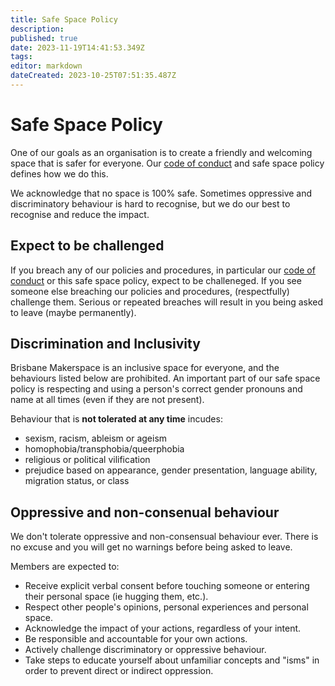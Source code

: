 ```yaml
---
title: Safe Space Policy
description: 
published: true
date: 2023-11-19T14:41:53.349Z
tags: 
editor: markdown
dateCreated: 2023-10-25T07:51:35.487Z
---
```


# Safe Space Policy
One of our goals as an organisation is to create a friendly and welcoming space that is safer for everyone. Our [code of conduct](/bylaws/coc) and safe space policy defines how we do this.

We acknowledge that no space is 100% safe. Sometimes oppressive and discriminatory behaviour is hard to recognise, but we do our best to recognise and reduce the impact.

## Expect to be challenged
If you breach any of our policies and procedures, in particular our [code of conduct](/bylaws/coc) or this safe space policy, expect to be challeneged. If you see someone else breaching our policies and procedures, (respectfully) challenge them. Serious or repeated breaches will result in you being asked to leave (maybe permanently).

## Discrimination and Inclusivity
Brisbane Makerspace is an inclusive space for everyone, and the behaviours listed below are prohibited. An important part of our safe space policy is respecting and using a person's correct gender pronouns and name at all times (even if they are not present).

Behaviour that is **not tolerated at any time** incudes:
* sexism, racism, ableism or ageism
* homophobia/transphobia/queerphobia
* religious or political vilification
* prejudice based on appearance, gender presentation, language ability, migration status, or class

## Oppressive and non-consenual behaviour
We don't tolerate oppressive and non-consensual behaviour ever. There is no excuse and you will get no warnings before being asked to leave.

Members are expected to:
* Receive explicit verbal consent before touching someone or entering their personal space (ie hugging them, etc.).
* Respect other people's opinions, personal experiences and personal space.
* Acknowledge the impact of your actions, regardless of your intent.
* Be responsible and accountable for your own actions.
* Actively challenge discriminatory or oppressive behaviour.
* Take steps to educate yourself about unfamiliar concepts and "isms" in order to prevent direct or indirect oppression.

